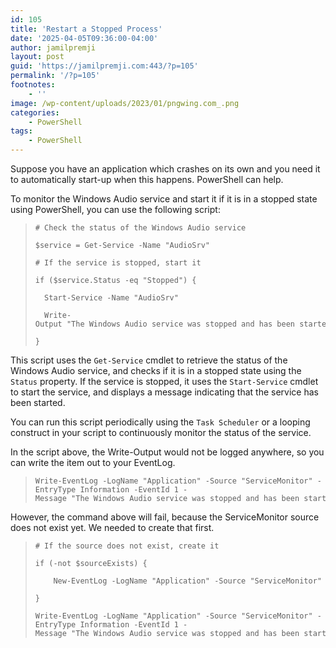 ```yaml
---
id: 105
title: 'Restart a Stopped Process'
date: '2025-04-05T09:36:00-04:00'
author: jamilpremji
layout: post
guid: 'https://jamilpremji.com:443/?p=105'
permalink: '/?p=105'
footnotes:
    - ''
image: /wp-content/uploads/2023/01/pngwing.com_.png
categories:
    - PowerShell
tags:
    - PowerShell
---
```


Suppose you have an application which crashes on its own and you need it to automatically start-up when this happens. PowerShell can help.

To monitor the Windows Audio service and start it if it is in a stopped state using PowerShell, you can use the following script:

> ```
> # Check the status of the Windows Audio service
> 
> $service = Get-Service -Name "AudioSrv"
> 
> # If the service is stopped, start it
> 
> if ($service.Status -eq "Stopped") {
> 
>   Start-Service -Name "AudioSrv"
> 
>   Write-Output "The Windows Audio service was stopped and has been started."
> 
> }
> ```

This script uses the `Get-Service` cmdlet to retrieve the status of the Windows Audio service, and checks if it is in a stopped state using the `Status` property. If the service is stopped, it uses the `Start-Service` cmdlet to start the service, and displays a message indicating that the service has been started.

You can run this script periodically using the `Task Scheduler` or a looping construct in your script to continuously monitor the status of the service.

In the script above, the Write-Output would not be logged anywhere, so you can write the item out to your EventLog.

> ```
> Write-EventLog -LogName "Application" -Source "ServiceMonitor" -EntryType Information -EventId 1 -Message "The Windows Audio service was stopped and has been started."
> ```

However, the command above will fail, because the ServiceMonitor source does not exist yet. We needed to create that first.

> ```
> # If the source does not exist, create it
> 
> if (-not $sourceExists) {
> 
>     New-EventLog -LogName "Application" -Source "ServiceMonitor"
> 
> }
> 
> Write-EventLog -LogName "Application" -Source "ServiceMonitor" -EntryType Information -EventId 1 -Message "The Windows Audio service was stopped and has been started."
> ```